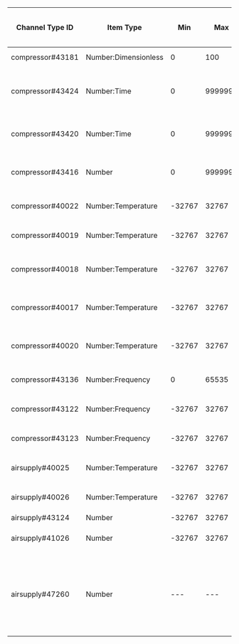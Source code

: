| Channel Type ID | Item Type    | Min          | Max          | Writable | Description                         | Allowed Values (write access)  |
|-----------------|--------------|--------------|--------------|----------|-------------------------------------|--------------------------------|
| compressor#43181 | Number:Dimensionless | 0 | 100 | No | Chargepump speed |  |
| compressor#43424 | Number:Time | 0 | 9999999 | No | Tot. HW op.time compr. EB100-EP14 |  |
| compressor#43420 | Number:Time | 0 | 9999999 | No | Tot. op.time compr. EB100-EP14 |  |
| compressor#43416 | Number | 0 | 9999999 | No | Compressor starts EB100-EP14 |  |
| compressor#40022 | Number:Temperature | -32767 | 32767 | No | EB100-EP14-BT17 Suction |  |
| compressor#40019 | Number:Temperature | -32767 | 32767 | No | EB100-EP14-BT15 Liquid Line |  |
| compressor#40018 | Number:Temperature | -32767 | 32767 | No | EB100-EP14-BT14 Hot Gas Temp |  |
| compressor#40017 | Number:Temperature | -32767 | 32767 | No | EB100-EP14-BT12 Condensor Out |  |
| compressor#40020 | Number:Temperature | -32767 | 32767 | No | EB100-BT16 Evaporator temp |  |
| compressor#43136 | Number:Frequency | 0 | 65535 | No | Compressor Frequency, Actual |  |
| compressor#43122 | Number:Frequency | -32767 | 32767 | No | Compr. current min.freq. |  |
| compressor#43123 | Number:Frequency | -32767 | 32767 | No | Compr. current max.freq. |  |
| airsupply#40025 | Number:Temperature | -32767 | 32767 | No | BT20 Exhaust air temp. 1 |  |
| airsupply#40026 | Number:Temperature | -32767 | 32767 | No | BT21 Vented air temp. 1 |  |
| airsupply#43124 | Number | -32767 | 32767 | No | Airflow ref. |  |
| airsupply#41026 | Number | -32767 | 32767 | No | EB100-Adjusted BS1 Air flow |  |
| airsupply#47260 | Number | --- | --- | Yes | Current fan speed | 0=normal, 1=speed 1, 2=speed 2, 3=speed 3, 4=speed 4 |
